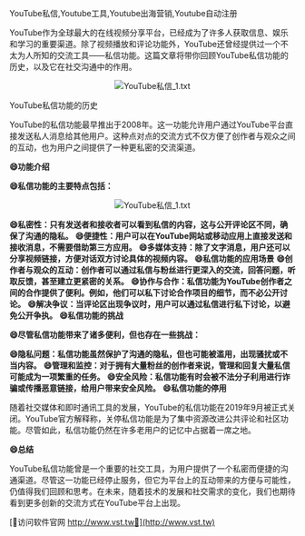 YouTube私信,Youtube工具,Youtube出海营销,Youtube自动注册

YouTube作为全球最大的在线视频分享平台，已经成为了许多人获取信息、娱乐和学习的重要渠道。除了视频播放和评论功能外，YouTube还曾经提供过一个不太为人所知的交流工具——私信功能。这篇文章将带你回顾YouTube私信功能的历史，以及它在社交沟通中的作用。

 <center><img src="https://vst.tw/MP4/tuiguang/png/5.png" alt="YouTube私信_1.txt"></center>

YouTube私信功能的历史

YouTube的私信功能最早推出于2008年。这一功能允许用户通过YouTube平台直接发送私人消息给其他用户。这种点对点的交流方式不仅方便了创作者与观众之间的互动，也为用户之间提供了一种更私密的交流渠道。

**😄功能介绍**

**😄私信功能的主要特点包括：**

 <center><img src="https://vst.tw/MP4/tuiguang/png/2.png" alt="YouTube私信_1.txt"></center>

**😄私密性：只有发送者和接收者可以看到私信的内容，这与公开评论区不同，确保了沟通的隐私。**
**😄便捷性：用户可以在YouTube网站或移动应用上直接发送和接收消息，不需要借助第三方应用。**
**😄多媒体支持：除了文字消息，用户还可以分享视频链接，方便对话双方讨论具体的视频内容。**
**😄私信功能的应用场景**
**😄创作者与观众的互动：创作者可以通过私信与粉丝进行更深入的交流，回答问题，听取反馈，甚至建立更紧密的关系。**
**😄协作与合作：私信功能为YouTube创作者之间的合作提供了便利。例如，他们可以私下讨论合作项目的细节，而不必公开讨论。**
**😄解决争议：当评论区出现争议时，用户可以通过私信进行私下讨论，以避免公开争执。**
**😄私信功能的挑战**

**😄尽管私信功能带来了诸多便利，但也存在一些挑战：**

**😄隐私问题：私信功能虽然保护了沟通的隐私，但也可能被滥用，出现骚扰或不当内容。**
**😄管理和监控：对于拥有大量粉丝的创作者来说，管理和回复大量私信可能成为一项繁重的任务。**
**😄安全风险：私信功能有时会被不法分子利用进行诈骗或传播恶意链接，给用户带来安全风险。**
**😄私信功能的停用**

随着社交媒体和即时通讯工具的发展，YouTube的私信功能在2019年9月被正式关闭。YouTube官方解释称，关停私信功能是为了集中资源改进公共评论和社区功能。尽管如此，私信功能仍然在许多老用户的记忆中占据着一席之地。

**😄总结**

YouTube私信功能曾是一个重要的社交工具，为用户提供了一个私密而便捷的沟通渠道。尽管这一功能已经停止服务，但它为平台上的互动带来的方便与可能性，仍值得我们回顾和思考。在未来，随着技术的发展和社交需求的变化，我们也期待看到更多创新的交流方式在YouTube平台上出现。


[👻访问软件官网 http://www.vst.tw👻](http://www.vst.tw)
